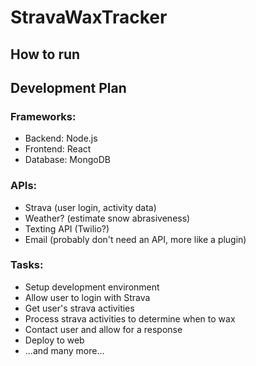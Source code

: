 # StravaWaxTracker
## How to run

## Development Plan
### Frameworks:
* Backend: Node.js
* Frontend: React
* Database: MongoDB

### APIs:
* Strava (user login, activity data)
* Weather? (estimate snow abrasiveness)
* Texting API (Twilio?)
* Email (probably don't need an API, more like a plugin)

### Tasks:
* Setup development environment
* Allow user to login with Strava
* Get user's strava activities
* Process strava activities to determine when to wax
* Contact user and allow for a response
* Deploy to web
* ...and many more...
